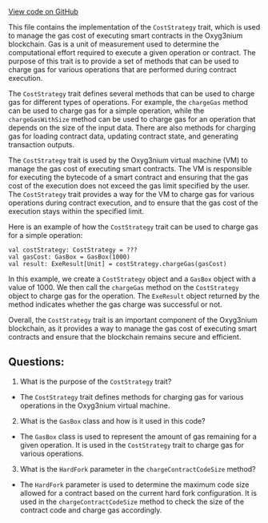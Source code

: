 [View code on GitHub](https://github.com/oxyg3nium/oxyg3nium/protocol/src/main/scala/org/oxyg3nium/protocol/vm/CostStrategy.scala)

This file contains the implementation of the `CostStrategy` trait, which is used to manage the gas cost of executing smart contracts in the Oxyg3nium blockchain. Gas is a unit of measurement used to determine the computational effort required to execute a given operation or contract. The purpose of this trait is to provide a set of methods that can be used to charge gas for various operations that are performed during contract execution.

The `CostStrategy` trait defines several methods that can be used to charge gas for different types of operations. For example, the `chargeGas` method can be used to charge gas for a simple operation, while the `chargeGasWithSize` method can be used to charge gas for an operation that depends on the size of the input data. There are also methods for charging gas for loading contract data, updating contract state, and generating transaction outputs.

The `CostStrategy` trait is used by the Oxyg3nium virtual machine (VM) to manage the gas cost of executing smart contracts. The VM is responsible for executing the bytecode of a smart contract and ensuring that the gas cost of the execution does not exceed the gas limit specified by the user. The `CostStrategy` trait provides a way for the VM to charge gas for various operations during contract execution, and to ensure that the gas cost of the execution stays within the specified limit.

Here is an example of how the `CostStrategy` trait can be used to charge gas for a simple operation:

```
val costStrategy: CostStrategy = ???
val gasCost: GasBox = GasBox(1000)
val result: ExeResult[Unit] = costStrategy.chargeGas(gasCost)
```

In this example, we create a `CostStrategy` object and a `GasBox` object with a value of 1000. We then call the `chargeGas` method on the `CostStrategy` object to charge gas for the operation. The `ExeResult` object returned by the method indicates whether the gas charge was successful or not.

Overall, the `CostStrategy` trait is an important component of the Oxyg3nium blockchain, as it provides a way to manage the gas cost of executing smart contracts and ensure that the blockchain remains secure and efficient.
## Questions: 
 1. What is the purpose of the `CostStrategy` trait?
- The `CostStrategy` trait defines methods for charging gas for various operations in the Oxyg3nium virtual machine.

2. What is the `GasBox` class and how is it used in this code?
- The `GasBox` class is used to represent the amount of gas remaining for a given operation. It is used in the `CostStrategy` trait to charge gas for various operations.

3. What is the `HardFork` parameter in the `chargeContractCodeSize` method?
- The `HardFork` parameter is used to determine the maximum code size allowed for a contract based on the current hard fork configuration. It is used in the `chargeContractCodeSize` method to check the size of the contract code and charge gas accordingly.